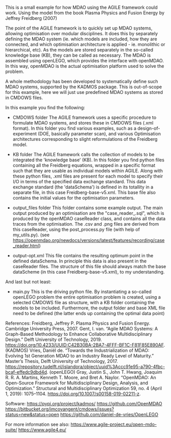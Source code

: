 This is a small example for how MDAO using the AGILE framework could work. Using the model from the book Plasma Physics and Fusion Energy by Jeffrey Freidberg (2007)

The point of the AGILE framework is to quickly set up MDAO systems, allowing optimisation over modular disciplines. It does this by separately defining the MDAO system (ie. which models are included, how they are connected, and which optimisation architecture is applied - ie. monolithic or hierarchical, etc). As the models are stored separately in the so-called knowledge base (KB), they can be called as necessary. The MDAO is assembled using openLEGO, which provides the interface with openMDAO. In this way, openMDAO is the actual optimisation platform used to solve the problem.

A whole methodology has been developed to systematically define such MDAO systems, supported by the KADMOS package. This is out-of-scope for this example, here we will just use predefined MDAO systems as stored in CMDOWS files.


In this example you find the following:
- CMDOWS folder
    The AGILE framework uses a specific procedure to formulate MDAO systems, and stores these in CMDOWS files (.xml format). In this folder you find various examples, such as a design-of-experiment (DOE, basically parameter scan), and various Optimisation architectures corresponding to slight reformulations of the Freidberg model.

- KB folder
    The AGILE framework calls the collection of models to be integrated the 'knowledge base' (KB). In this folder you find python files containing all the Freidberg equations, wrapped in a specific format such that they are usable as individual models within AGILE. Along with these python files, .xml files are present for each model to specify their I/O in terms of the specified data exchange standard. This data exchange standard (the 'dataSchema') is defined in its totallity in a separate file, in this case Freidberg-base-v5.xml. This base file also contains the initial values for the optimisation parameters.

- output_files folder
    This folder contains some example output. The main output produced by an optimisation are the "case_reader_<description>.sql", which is produced by the openMDAO caseReader class, and contains all the data traces from the optimisation. The .csv and .png files are derived from this caseReader, using the post_process.py file (with help of my_utils.py). (see https://openmdao.org/newdocs/versions/latest/features/recording/case_reader.html)

- output-opt.xml 
    This file contains the resulting optimum point in the defined dataSchema. In principle this data is also present in the caseReader files. The structure of this file should always match the base dataScheme (in this case Freidberg-base-v5.xml), to my understanding.

And last but not least:
- main.py
    This is the driving python file. By instantiating a so-called openLEGO problem the entire optimisation problem is created, using a selected CMDOWS file as structure, with a KB folder containing the models to be included. Furthermore, the output folder and base XML file need to be defined (the latter ends up containing the optimal data point)

References:
Freidberg, Jeffrey P. Plasma Physics and Fusion Energy. Cambridge University Press, 2007.
Gent, I. van. “Agile MDAO Systems: A Graph-Based Methodology to Enhance Collaborative Multidisciplinary Design.” Delft University of Technology, 2019. https://doi.org/10.4233/UUID:C42B30BA-2BA7-4FFF-BF1C-F81F85E890AF. (KADMOS)
Vries, Daniël de. “Towards the Industrialization of MDAO: Evolving 1st Generation MDAO to an Industry Ready Level of Maturity.” Master’s Thesis, Delft University of Technology, 2017. https://repository.tudelft.nl/islandora/object/uuid%3Accc91e95-a790-4fbc-bcaf-effedc9dbd4d. (openLEGO)
Gray, Justin S., John T. Hwang, Joaquim R. R. A. Martins, Kenneth T. Moore, and Bret A. Naylor. “OpenMDAO: An Open-Source Framework for Multidisciplinary Design, Analysis, and Optimization.” Structural and Multidisciplinary Optimization 59, no. 4 (April 1, 2019): 1075–1104. https://doi.org/10.1007/s00158-019-02211-z.

Software:
https://pypi.org/project/kadmos/
https://github.com/OpenMDAO
https://bitbucket.org/imcovangent/cmdows/issues?status=new&status=open
https://github.com/daniel-de-vries/OpenLEGO

For more information see also:
https://www.agile-project.eu/open-mdo-suite/
https://www.agile4.eu/